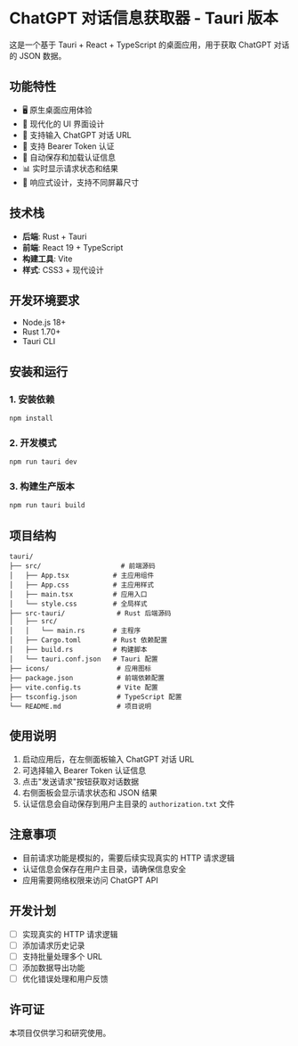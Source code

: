 # ChatGPT 对话信息获取器 - Tauri 版本

这是一个基于 Tauri + React + TypeScript 的桌面应用，用于获取 ChatGPT 对话的 JSON 数据。

## 功能特性

- 🖥️ 原生桌面应用体验
- 🎨 现代化的 UI 界面设计
- 📝 支持输入 ChatGPT 对话 URL
- 🔐 支持 Bearer Token 认证
- 💾 自动保存和加载认证信息
- 📊 实时显示请求状态和结果
- 📱 响应式设计，支持不同屏幕尺寸

## 技术栈

- **后端**: Rust + Tauri
- **前端**: React 19 + TypeScript
- **构建工具**: Vite
- **样式**: CSS3 + 现代设计

## 开发环境要求

- Node.js 18+
- Rust 1.70+
- Tauri CLI

## 安装和运行

### 1. 安装依赖

```bash
npm install
```

### 2. 开发模式

```bash
npm run tauri dev
```

### 3. 构建生产版本

```bash
npm run tauri build
```

## 项目结构

```
tauri/
├── src/                    # 前端源码
│   ├── App.tsx           # 主应用组件
│   ├── App.css           # 主应用样式
│   ├── main.tsx          # 应用入口
│   └── style.css         # 全局样式
├── src-tauri/             # Rust 后端源码
│   ├── src/
│   │   └── main.rs       # 主程序
│   ├── Cargo.toml        # Rust 依赖配置
│   ├── build.rs          # 构建脚本
│   └── tauri.conf.json   # Tauri 配置
├── icons/                 # 应用图标
├── package.json           # 前端依赖配置
├── vite.config.ts         # Vite 配置
├── tsconfig.json          # TypeScript 配置
└── README.md              # 项目说明
```

## 使用说明

1. 启动应用后，在左侧面板输入 ChatGPT 对话 URL
2. 可选择输入 Bearer Token 认证信息
3. 点击"发送请求"按钮获取对话数据
4. 右侧面板会显示请求状态和 JSON 结果
5. 认证信息会自动保存到用户主目录的 `authorization.txt` 文件

## 注意事项

- 目前请求功能是模拟的，需要后续实现真实的 HTTP 请求逻辑
- 认证信息会保存在用户主目录，请确保信息安全
- 应用需要网络权限来访问 ChatGPT API

## 开发计划

- [ ] 实现真实的 HTTP 请求逻辑
- [ ] 添加请求历史记录
- [ ] 支持批量处理多个 URL
- [ ] 添加数据导出功能
- [ ] 优化错误处理和用户反馈

## 许可证

本项目仅供学习和研究使用。
